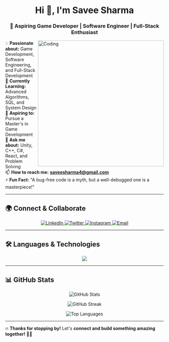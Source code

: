 <h1 align="center">Hi 👋, I'm Savee Sharma</h1>
<h3 align="center">🚀 Aspiring Game Developer | Software Engineer | Full-Stack Enthusiast</h3>

<img align="right" alt="Coding" width="400" src="https://cdn.dribbble.com/users/416610/screenshots/4801105/media/0f73533e44c089e41c3290d4535491ad.gif">

💡 **Passionate about:** Game Development, Software Engineering, and Full-Stack Development  
🎯 **Currently Learning:** Advanced Algorithms, SQL, and System Design  
🚀 **Aspiring to:** Pursue a Master's in Game Development  
💬 **Ask me about:** Unity, C++, C#, React, and Problem Solving  
📫 **How to reach me:** **saveesharma4@gmail.com**  
⚡ **Fun Fact:** "A bug-free code is a myth, but a well-debugged one is a masterpiece!"  

---

## 🌍 Connect & Collaborate  
<p align="center">
  <a href="https://www.linkedin.com/in/savee-sharma-a91721311/" target="_blank">
    <img src="https://img.icons8.com/fluency/48/000000/linkedin.png" alt="LinkedIn"/>
  </a>
  <a href="https://x.com/Nezuko893550" target="_blank">
    <img src="https://img.icons8.com/fluency/48/000000/twitter.png" alt="Twitter"/>
  </a>
  <a href="https://www.instagram.com/savees8/" target="_blank">
    <img src="https://img.icons8.com/fluency/48/000000/instagram-new.png" alt="Instagram"/>
  </a>
  <a href="mailto:saveesharma4@gmail.com">
    <img src="https://img.icons8.com/fluency/48/000000/gmail.png" alt="Email"/>
  </a>
</p>

---

## 🛠️ Languages & Technologies  
<p align="center">
  <img src="https://skillicons.dev/icons?i=c,cpp,cs,js,react,nodejs,unity,python,git,html,css,mysql,sqlserver" />
</p>

---

## 📊 GitHub Stats  
<p align="center">
  <img src="https://github-readme-stats.vercel.app/api?username=saveesharma4&show_icons=true&theme=tokyonight" alt="GitHub Stats" />
</p>
<p align="center">
  <img src="https://github-readme-streak-stats.herokuapp.com/?user=saveesharma4&theme=tokyonight" alt="GitHub Streak" />
</p>
<p align="center">
  <img src="https://github-readme-stats.vercel.app/api/top-langs?username=saveesharma4&show_icons=true&locale=en&layout=compact&theme=tokyonight" alt="Top Languages" />
</p>

---

🔥 **Thanks for stopping by!** Let's **connect and build something amazing together!** 🚀🎯  
